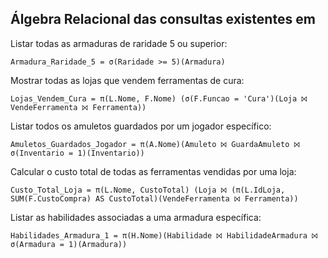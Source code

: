 ## Álgebra Relacional das consultas existentes em 

Listar todas as armaduras de raridade 5 ou superior:
```
Armadura_Raridade_5 = σ(Raridade >= 5)(Armadura)
```
Mostrar todas as lojas que vendem ferramentas de cura:
```
Lojas_Vendem_Cura = π(L.Nome, F.Nome) (σ(F.Funcao = 'Cura')(Loja ⨝ VendeFerramenta ⨝ Ferramenta))
```
Listar todos os amuletos guardados por um jogador específico:
```
Amuletos_Guardados_Jogador = π(A.Nome)(Amuleto ⨝ GuardaAmuleto ⨝ σ(Inventario = 1)(Inventario))
```
Calcular o custo total de todas as ferramentas vendidas por uma loja:
```
Custo_Total_Loja = π(L.Nome, CustoTotal) (Loja ⨝ (π(L.IdLoja, SUM(F.CustoCompra) AS CustoTotal)(VendeFerramenta ⨝ Ferramenta))
```
Listar as habilidades associadas a uma armadura específica:
```
Habilidades_Armadura_1 = π(H.Nome)(Habilidade ⨝ HabilidadeArmadura ⨝ σ(Armadura = 1)(Armadura))
```
